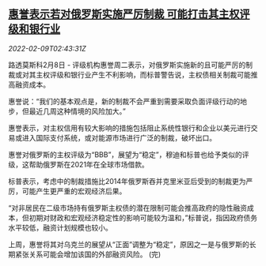 <!--1644375662000-->
[惠誉表示若对俄罗斯实施严厉制裁 可能打击其主权评级和银行业](https://cn.reuters.com/article/fitch-russia-sanctions-impact-0208-tues-idCNKBS2KE06S)
------

<div><i>2022-02-09T02:43:31Z</i></div><p>路透莫斯科2月8日 - 评级机构惠誉周二表示，对俄罗斯实施新的且可能严厉的制裁或对其主权评级和银行业产生不利影响，而标普警告说，主权债相关制裁可能推高融资成本。</p><p>惠誉说：“我们的基本观点是，新的制裁不会严重到需要采取负面评级行动的地步，但最近几周这种情境的风险加大。”</p><p>惠誉表示，对主权信用有较大影响的措施包括阻止系统性银行和企业以美元进行交易或进入国际支付系统，或对能源市场进行广泛的制裁，破坏出口。</p><p>惠誉对俄罗斯的主权评级为“BBB”，展望为“稳定”，穆迪和标普也给予类似的评级，这帮助俄罗斯在2021年在全球市场借款。</p><p>标普表示，考虑中的制裁措施比2014年俄罗斯吞并克里米亚后受到的制裁更为严厉，可能产生更严重的宏观经济后果。</p><p>“对非居民在二级市场持有俄罗斯主权债的潜在限制可能会推高政府的隐性融资成本，但初期对财政和宏观经济稳定性的影响可能较为温和，”标普说，指因政府债务水平较低，融资计划规模也较小。</p><p>上周，惠誉将其对乌克兰的展望从“正面”调整为“稳定”，原因之一是与俄罗斯的长期紧张关系可能会增加该国的外部融资风险。 (完)</p>
